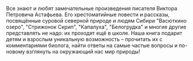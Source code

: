 <!--2025-09-01 16:09:09--><!--pdate:2017-->
Все знают и любят замечательные произведения писателя Виктора Петровича Астафьева. Его хрестоматийные повести и рассказы, посвящённые суровой северной природе и людям Сибири "Васюткино озеро", "Стрижонок Скрип", "Капалуха", "Белогрудка" и многие другие представлять не надо: их проходят ещё в школе. Наша книга подарит детям и взрослым уникальную возможность – прочитать их с комментариями биолога, найти ответы на самые частые вопросы и по-новому взглянуть на окружающий нас мир природы!